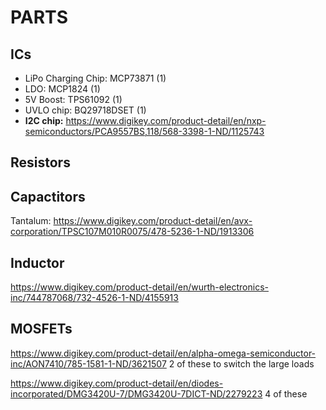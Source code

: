 # PARTS

## ICs

- LiPo Charging Chip: MCP73871 (1)
- LDO: MCP1824 (1)
- 5V Boost: TPS61092 (1)
- UVLO chip: BQ29718DSET (1)
- **I2C chip:**
    https://www.digikey.com/product-detail/en/nxp-semiconductors/PCA9557BS,118/568-3398-1-ND/1125743

## Resistors

## Capactitors

Tantalum:
https://www.digikey.com/product-detail/en/avx-corporation/TPSC107M010R0075/478-5236-1-ND/1913306

## Inductor

https://www.digikey.com/product-detail/en/wurth-electronics-inc/744787068/732-4526-1-ND/4155913

## MOSFETs

https://www.digikey.com/product-detail/en/alpha-omega-semiconductor-inc/AON7410/785-1581-1-ND/3621507
2 of these to switch the large loads

https://www.digikey.com/product-detail/en/diodes-incorporated/DMG3420U-7/DMG3420U-7DICT-ND/2279223
4 of these
